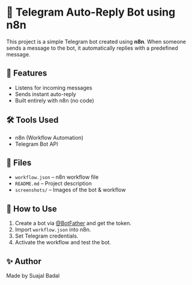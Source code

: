 # 🤖 Telegram Auto-Reply Bot using n8n

This project is a simple Telegram bot created using **n8n**. When someone sends a message to the bot, it automatically replies with a predefined message.

## 🔧 Features
- Listens for incoming messages
- Sends instant auto-reply
- Built entirely with n8n (no code)

## 🛠️ Tools Used
- n8n (Workflow Automation)
- Telegram Bot API

## 📂 Files
- `workflow.json` – n8n workflow file
- `README.md` – Project description
- `screenshots/` – Images of the bot & workflow

## 🚀 How to Use
1. Create a bot via [@BotFather](https://t.me/botfather) and get the token.
2. Import `workflow.json` into n8n.
3. Set Telegram credentials.
4. Activate the workflow and test the bot.

## ✨ Author
Made by Suajal Badal
